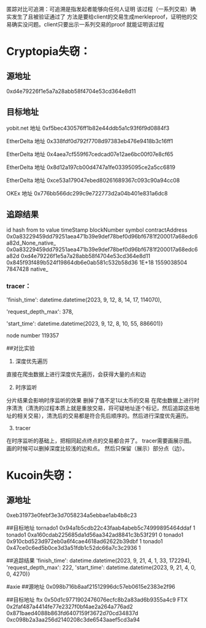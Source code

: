 匿踪对比可追溯：可追溯是指发起者能够向任何人证明 该过程（一系列交易）确实发生了且被验证通过了
方法是要给client的交易生成merkleproof，证明他的交易确实没问题。client只要出示一系列交易的proof 就能证明该过程


# Cryptopia失窃：
## 源地址 
0xd4e79226f1e5a7a28abb58f4704e53cd364e8d11
## 目标地址
yobit.net 地址 0xf5bec430576ff1b82e44ddb5a1c93f6f9d0884f3

EtherDelta 地址 0x338fdf0d792f7708d97383eb476e9418b3c16ff1

EtherDelta 地址 0x4aea7cf559f67cedcad07e12ae6bc00f07e8cf65

EtherDelta 地址 0x8d12a197cb00d4747a1fe03395095ce2a5cc6819

EtherDelta 地址 0xce53a179047ebed80261689367c093c90a94cc08

OKEx 地址 0x776bb566dc299c9e722773d2a04b401e831a6dc8
## 追踪结果

id	hash	from	to	value	timeStamp	blockNumber	symbol	contractAddress
0x0a83229459dd79251aea471b39e9def78bef0d96bf6781f200017a68edc6a82d_None_native_	0x0a83229459dd79251aea471b39e9def78bef0d96bf6781f200017a68edc6a82d	0xd4e79226f1e5a7a28abb58f4704e53cd364e8d11	0x845f93f489b524f19864db6e0ab581c532b58d36	1E+18	1559038504	7847428	native_	

### tracer：

 'finish_time': datetime.datetime(2023, 9, 12, 8, 14, 17, 114070),

 'request_depth_max': 378,

 'start_time': datetime.datetime(2023, 9, 12, 8, 10, 55, 886601)}

node number 119357

##对比实验

1. 深度优先遍历

直接在爬虫数据上进行深度优先遍历，会获得大量的点和边
   
2. 时序监听

分片结果会影响时序监听的效果
删掉了值不足1以太币的交易
在爬虫数据上进行时序清洗（清洗的过程本质上就是重放交易，将可疑地址逐个标记，然后追踪这些地址的相关交易），清洗后的交易都是符合先后顺序的。然后进行深度优先遍历。

3. tracer 

在时序监听的基础上，把相同起点终点的交易都合并了。
tracer需要画展示图。画的时候可以删掉深度比较浅的边和点。
然后只保留（展示）部分点（边）。


# Kucoin失窃：
## 源地址 
0xeb31973e0febf3e3d7058234a5ebbae1ab4b8c23

##目标地址
tornado1 0x94a1b5cdb22c43faab4abeb5c74999895464ddaf 1
tonado1 0xa160cdab225685da1d56aa342ad8841c3b53f291 0
tonado1 0x910cbd523d972eb0a6f4cae4618ad62622b39dbf  1
tonado1 0x47ce0c6ed5b0ce3d3a51fdb1c52dc66a7c3c2936 1


##追踪结果
 'finish_time': datetime.datetime(2023, 9, 21, 4, 1, 33, 172294),
  'request_depth_max': 222,
 'start_time': datetime.datetime(2023, 9, 21, 4, 0, 0, 4270)}



#axie
##源地址
0x098b716b8aaf21512996dc57eb0615e2383e2f96 

##目标地址
ftx 0x50d1c9771902476076ecfc8b2a83ad6b9355a4c9
FTX 0x2faf487a4414fe77e2327f0bf4ae2a264a776ad2
0x871baed4088b863fd6407159f3672d70cd34837d
0xc098b2a3aa256d2140208c3de6543aaef5cd3a94

